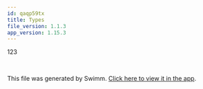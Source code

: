 ```yaml
---
id: qaqp59tx
title: Types
file_version: 1.1.3
app_version: 1.15.3
---
```


123

<br/>

This file was generated by Swimm. [Click here to view it in the app](https://app.swimm.io/repos/Z2l0aHViJTNBJTNBamFtYm8lM0ElM0FpeG9mb3VuZGF0aW9u/docs/qaqp59tx).
